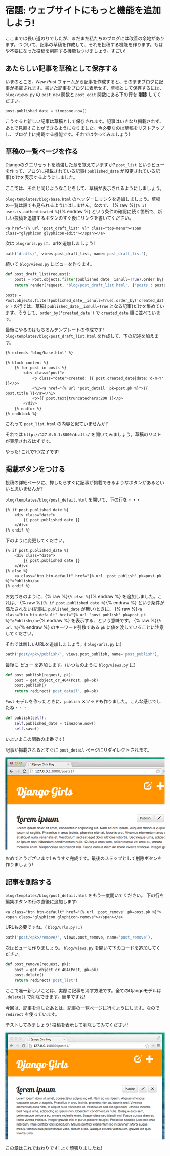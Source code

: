 # 宿題: ウェブサイトにもっと機能を追加しよう!

ここまでは長い道のりでしたが、まだまだ私たちのブログには改善の余地があります。つづいて、記事の草稿を作成して、それを投稿する機能を作ります。もはや不要になった投稿を削除する機能もつけましょう。すごい!

## あたらしい記事を草稿として保存する

いまのところ、*New Post* フォームから記事を作成すると、そのままブログに記事が掲載されます。書いた記事をブログに表示せず、草稿として保存するには、`blog/views.py` の `post_new` 関数と `post_edit` 関数にある下の行を **削除** してください。

```python
post.published_date = timezone.now()
```

こうすると新しい記事は草稿として保存されます。記事はいきなり掲載されず、あとで見直すことができるようになりました。今必要なのは草稿をリストアップし、ブログ上に掲載する機能です。それではやってみましょう!

## 草稿の一覧ページを作る

Djangoのクエリセットを勉強した章を覚えていますか? `post_list` というビューを作って、ブログに掲載されている記事( `published_date` が設定されている記事)だけを表示するようにしました。

ここでは、それと同じようなことをして、草稿が表示されるようにしましょう。

`blog/templates/blog/base.html` のヘッダーにリンクを追加しましょう。草稿の一覧は誰でも見られるようにはしません。なので、 {% raw %}`{% if user.is_authenticated %}`{% endraw %} という条件の確認に続く箇所で、新しい投稿を追加するボタンのすぐ後にリンクを書いてください。

```django
<a href="{% url 'post_draft_list' %}" class="top-menu"><span class="glyphicon glyphicon-edit"></span></a>
```

次は `blog/urls.py` に、urlを追加しましょう!

```python
path('drafts/', views.post_draft_list, name='post_draft_list'),
```

続いて `blog/views.py` にビューを作ります。

```python
def post_draft_list(request):
    posts = Post.objects.filter(published_date__isnull=True).order_by('created_date')
    return render(request, 'blog/post_draft_list.html', {'posts': posts})
```

`posts = Post.objects.filter(published_date__isnull=True).order_by('created_date')` の行では、草稿( `published_date__isnull=True` となる記事)だけを集めています。そうして、`order_by('created_date')` で `created_date` 順に並べています。

最後にやるのはもちろんテンプレートの作成です! `blog/templates/blog/post_draft_list.html` を作成して、下の記述を加えます。

```django
{% extends 'blog/base.html' %}

{% block content %}
    {% for post in posts %}
        <div class="post">
            <p class="date">created: {{ post.created_date|date:'d-m-Y' }}</p>
            <h1><a href="{% url 'post_detail' pk=post.pk %}">{{ post.title }}</a></h1>
            <p>{{ post.text|truncatechars:200 }}</p>
        </div>
    {% endfor %}
{% endblock %}
```

これって `post_list.html` の内容と似ていませんか?

それでは `http://127.0.0.1:8000/drafts/` を開いてみましょう。草稿のリストが表示されるはずです。

やった! これで1つ完了です!

## 掲載ボタンをつける

投稿の詳細ページに、押したらすぐに記事が掲載できるようなボタンがあるといいと思いませんか?

`blog/templates/blog/post_detail.html` を開いて、下の行を・・・

```django
{% if post.published_date %}
    <div class="date">
        {{ post.published_date }}
    </div>
{% endif %}
```

下のように変更してください。

```django
{% if post.published_date %}
    <div class="date">
        {{ post.published_date }}
    </div>
{% else %}
    <a class="btn btn-default" href="{% url 'post_publish' pk=post.pk %}">Publish</a>
{% endif %}
```

お気づきのように、{% raw %}`{% else %}`{% endraw %} を追加しました。これは、 {% raw %}`{% if post.published_date %}`{% endraw %} という条件が満たされない(記事に `published_date` が無い)ときに、 {% raw %}`<a class="btn btn-default" href="{% url 'post_publish' pk=post.pk %}">Publish</a>`{% endraw %} を表示する、という意味です。 {% raw %}`{% url %}`{% endraw %} のキーワード引数である `pk` に値を渡していることに注意してください。

それでは新しいURLを追加しましょう。( `blog/urls.py` に)

```python
path('post/<pk>/publish/', views.post_publish, name='post_publish'),
```

最後に *ビュー* を追加します。(いつものように `blog/views.py` に)

```python
def post_publish(request, pk):
    post = get_object_or_404(Post, pk=pk)
    post.publish()
    return redirect('post_detail', pk=pk)
```

`Post` モデルを作ったときに、`publish` メソッドも作りました。こんな感じでしたね・・・

```python
def publish(self):
    self.published_date = timezone.now()
    self.save()
```

いよいよこの関数の出番です!

記事が掲載されるとすぐに `post_detail` ページにリダイレクトされます。

![Publish button](images/publish2.png)

おめでとうございます! もうすぐ完成です。最後のステップとして削除ボタンを作りましょう!

## 記事を削除する

`blog/templates/blog/post_detail.html` をもう一度開いてください。
下の行を編集ボタンの行の直後に追加します:

```django
<a class="btn btn-default" href="{% url 'post_remove' pk=post.pk %}"><span class="glyphicon glyphicon-remove"></span></a>
```

URLも必要ですね。( `blog/urls.py` に)

```python
path('post/<pk>/remove/', views.post_remove, name='post_remove'),
```

次はビューも作りましょう。 `blog/views.py` を開いて下のコードを追加してください。

```python
def post_remove(request, pk):
    post = get_object_or_404(Post, pk=pk)
    post.delete()
    return redirect('post_list')
```

ここで唯一新しいことは、実際に記事を消す方法です。全てのDjangoモデルは `.delete()` で削除できます。簡単ですね!

今回は、記事を消したあとは、記事の一覧ページに行くようにします。なので `redirect` を使っています。

テストしてみましょう! 投稿を表示して削除してみてください!

![Delete button](images/delete3.png)

この章はこれでおわりです! よく頑張りましたね!
